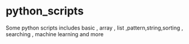 # python_scripts
Some python scripts includes basic , array , list ,pattern,string,sorting , searching , machine learning and more
